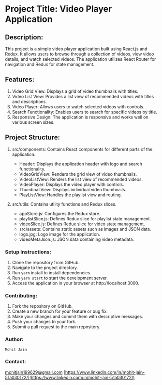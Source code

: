 # Project Title: Video Player Application

## Description:

This project is a simple video player application built using React.js and Redux. It allows users to browse through a collection of videos, view video details, and watch selected videos. The application utilizes React Router for navigation and Redux for state management.

## Features:

1. Video Grid View: Displays a grid of video thumbnails with titles.
2. Video List View: Provides a list view of recommended videos with titles and descriptions.
3. Video Player: Allows users to watch selected videos with controls.
4. Search Functionality: Enables users to search for specific videos by title.
5. Responsive Design: The application is responsive and works well on various screen sizes.

## Project Structure:

1. src/components: Contains React components for different parts of the application.
    * Header: Displays the application header with logo and search functionality.
    * VideoGridView: Renders the grid view of video thumbnails.
    * VideoListView: Renders the list view of recommended videos.
    * VideoPlayer: Displays the video player with controls.
    * ThumbnailView: Displays individual video thumbnails.
    * PlayListView: Handles the playlist view and routing.

2. src/utils: Contains utility functions and Redux slices.
    * appStore.js: Configures the Redux store.
    * playlistSlice.js: Defines Redux slice for playlist state management.
    * videoSlice.js: Defines Redux slice for video state management.
    * src/assets: Contains static assets such as images and JSON data.
    * logo.jpg: Logo image for the application.
    * videoMetaJson.js: JSON data containing video metadata.

### Setup Instructions:

1. Clone the repository from GitHub.
2. Navigate to the project directory.
3. Run `yarn` install to install dependencies.
4. Run `yarn start` to start the development server.
5. Access the application in your browser at http://localhost:3000.

### Contributing:

1. Fork the repository on GitHub.
2. Create a new branch for your feature or bug fix.
3. Make your changes and commit them with descriptive messages.
4. Push your changes to your fork.
5. Submit a pull request to the main repository.

### Author:

`Mohit Jain`

### Contact:

[mohitjain199629@gmail.com](mohitjain199629@gmail.com)
[https://www.linkedin.com/in/mohit-jain-51a030172/](https://www.linkedin.com/in/mohit-jain-51a030172/)


